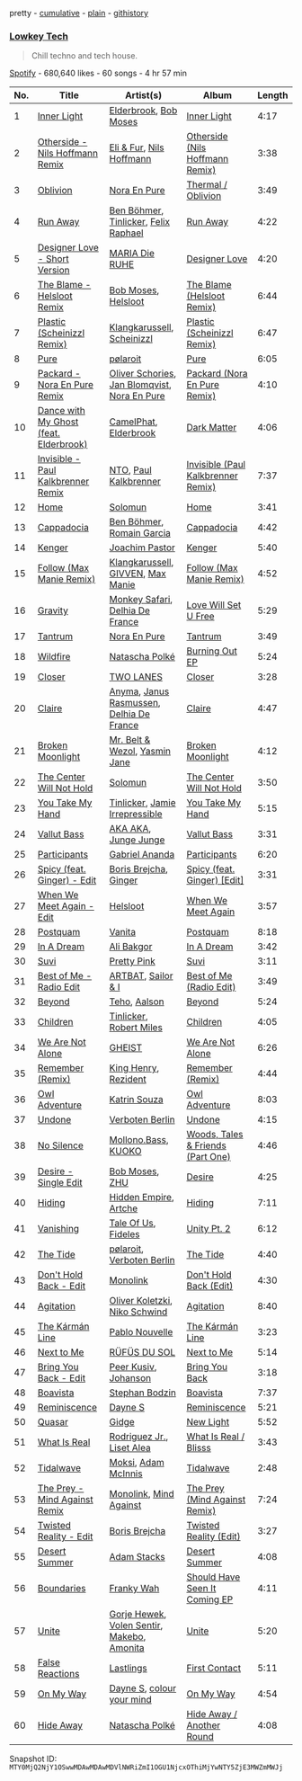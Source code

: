 pretty - [cumulative](/playlists/cumulative/37i9dQZF1DX0r3x8OtiwEM.md) - [plain](/playlists/plain/37i9dQZF1DX0r3x8OtiwEM) - [githistory](https://github.githistory.xyz/mackorone/spotify-playlist-archive/blob/main/playlists/plain/37i9dQZF1DX0r3x8OtiwEM)

### [Lowkey Tech](https://open.spotify.com/playlist/37i9dQZF1DX0r3x8OtiwEM)

> Chill techno and tech house.

[Spotify](https://open.spotify.com/user/spotify) - 680,640 likes - 60 songs - 4 hr 57 min

| No. | Title | Artist(s) | Album | Length |
|---|---|---|---|---|
| 1 | [Inner Light](https://open.spotify.com/track/40tPP3K10yMZxwnT65REKj) | [Elderbrook](https://open.spotify.com/artist/2vf4pRsEY6LpL5tKmqWb64), [Bob Moses](https://open.spotify.com/artist/6LHsnRBUYhFyt01PdKXAF5) | [Inner Light](https://open.spotify.com/album/4lwHXYfthE95rn7z1B3dWD) | 4:17 |
| 2 | [Otherside \- Nils Hoffmann Remix](https://open.spotify.com/track/0z3hYtKH35ltEcPfeyBXj4) | [Eli & Fur](https://open.spotify.com/artist/5CkVLGKUJkIc1pmSk10QP4), [Nils Hoffmann](https://open.spotify.com/artist/6sOEMfvCfHQ9dhSWyamXVb) | [Otherside \(Nils Hoffmann Remix\)](https://open.spotify.com/album/7xQTJ6p0ExztdmXPhld7th) | 3:38 |
| 3 | [Oblivion](https://open.spotify.com/track/49KOIOQPegsRJM9gYhfCw3) | [Nora En Pure](https://open.spotify.com/artist/24DO0PijjITGIEWsO8XaPs) | [Thermal / Oblivion](https://open.spotify.com/album/02tXBr9D8rhPT9lR3KY3Zl) | 3:49 |
| 4 | [Run Away](https://open.spotify.com/track/4l8fwDaGkOWJqvNacpcBTo) | [Ben Böhmer](https://open.spotify.com/artist/5tDjiBYUsTqzd0RkTZxK7u), [Tinlicker](https://open.spotify.com/artist/5EmEZjq8eHEC6qFnT63Lza), [Felix Raphael](https://open.spotify.com/artist/4nknUpUYu4baxWwkunq81Z) | [Run Away](https://open.spotify.com/album/3KP04xsSyd236fx8GJPfxK) | 4:22 |
| 5 | [Designer Love \- Short Version](https://open.spotify.com/track/5NfgFRdfNQ4HFVPGRoVMU6) | [MARIA Die RUHE](https://open.spotify.com/artist/2h7LIGXwIr6m1tZ27JHgxQ) | [Designer Love](https://open.spotify.com/album/6OK84B4MX87uzZ7umm25f3) | 4:20 |
| 6 | [The Blame \- Helsloot Remix](https://open.spotify.com/track/4HiowIhpREOxQ3reSVLQ8n) | [Bob Moses](https://open.spotify.com/artist/6LHsnRBUYhFyt01PdKXAF5), [Helsloot](https://open.spotify.com/artist/6dC41opH96WjFwWhhAxBsS) | [The Blame \(Helsloot Remix\)](https://open.spotify.com/album/6CER3OrpXoQlZxr9rAiGNj) | 6:44 |
| 7 | [Plastic \(Scheinizzl Remix\)](https://open.spotify.com/track/5ZIcOUUEP2IaQG2ayxjLkH) | [Klangkarussell](https://open.spotify.com/artist/041iTeoMIwXMlShuQPIVKo), [Scheinizzl](https://open.spotify.com/artist/1V7BhnZpY3khae9xpS1LfV) | [Plastic \(Scheinizzl Remix\)](https://open.spotify.com/album/4JFCApp2LJi4CEe1m7rPd2) | 6:47 |
| 8 | [Pure](https://open.spotify.com/track/3yICreqWo6oaNU136hP3u2) | [pølaroit](https://open.spotify.com/artist/3B1BQHf6ExWixwqy9zRDZm) | [Pure](https://open.spotify.com/album/78y3GpzYgLJWmZsbpaDqP1) | 6:05 |
| 9 | [Packard \- Nora En Pure Remix](https://open.spotify.com/track/6q8y9CRGqPCz4Waajo9zAS) | [Oliver Schories](https://open.spotify.com/artist/0iTjLBepeGaLgZS18kxgRq), [Jan Blomqvist](https://open.spotify.com/artist/5wMlMjOLeJfS5DfxqGfm83), [Nora En Pure](https://open.spotify.com/artist/24DO0PijjITGIEWsO8XaPs) | [Packard \(Nora En Pure Remix\)](https://open.spotify.com/album/5PoGk4EwhBXqGZLbD1aCXU) | 4:10 |
| 10 | [Dance with My Ghost \(feat\. Elderbrook\)](https://open.spotify.com/track/6lQzNJLgIn4uEK4NUMUcjv) | [CamelPhat](https://open.spotify.com/artist/240wlM8vDrf6S4zCyzGj2W), [Elderbrook](https://open.spotify.com/artist/2vf4pRsEY6LpL5tKmqWb64) | [Dark Matter](https://open.spotify.com/album/6MMe5dAtwWrV0ldIPdctgN) | 4:06 |
| 11 | [Invisible \- Paul Kalkbrenner Remix](https://open.spotify.com/track/2xUsXYIiK18wSnv2SXFGtj) | [NTO](https://open.spotify.com/artist/7ry8L53T4oJtSIogGYuioq), [Paul Kalkbrenner](https://open.spotify.com/artist/0rasA5Z5h1ITtHelCpfu9R) | [Invisible \(Paul Kalkbrenner Remix\)](https://open.spotify.com/album/4cqsB6UXqiauyUjNFxh8yf) | 7:37 |
| 12 | [Home](https://open.spotify.com/track/4Np4NOxEBsYvPNBZ8W0BDu) | [Solomun](https://open.spotify.com/artist/5wJK4kQAkVGjqM9x46KQOC) | [Home](https://open.spotify.com/album/6wXKar1LAK5xSRcPLhbzjR) | 3:41 |
| 13 | [Cappadocia](https://open.spotify.com/track/4rERaNiKlILD603GJvdEvm) | [Ben Böhmer](https://open.spotify.com/artist/5tDjiBYUsTqzd0RkTZxK7u), [Romain Garcia](https://open.spotify.com/artist/7iCW4xyVOIklzZ2qc7pS5h) | [Cappadocia](https://open.spotify.com/album/0reS9m5prtXtDFetcKIr9C) | 4:42 |
| 14 | [Kenger](https://open.spotify.com/track/6naCXLqx0qvSnYWkrbioFm) | [Joachim Pastor](https://open.spotify.com/artist/6eNOjuJSfKkAvbiGW90AkZ) | [Kenger](https://open.spotify.com/album/3sQxzAKNFiFq7NSSTnMzKL) | 5:40 |
| 15 | [Follow \(Max Manie Remix\)](https://open.spotify.com/track/6WkkQXnxsahGrqGLv540AI) | [Klangkarussell](https://open.spotify.com/artist/041iTeoMIwXMlShuQPIVKo), [GIVVEN](https://open.spotify.com/artist/7e1aNehmQevT0RVtN8Pzly), [Max Manie](https://open.spotify.com/artist/0esUZwk3FcZiAH1fXa66dU) | [Follow \(Max Manie Remix\)](https://open.spotify.com/album/29nHlh98BX8btGwsApWfih) | 4:52 |
| 16 | [Gravity](https://open.spotify.com/track/5DhcUBjJbFk2crXo2CgiKO) | [Monkey Safari](https://open.spotify.com/artist/5zovXI5By2gUhdr7EByjLa), [Delhia De France](https://open.spotify.com/artist/7A4TdwdnxfR9auD1yAmpWD) | [Love Will Set U Free](https://open.spotify.com/album/5mOPJyGANs9UdcjZjuQZZH) | 5:29 |
| 17 | [Tantrum](https://open.spotify.com/track/4CMsK9RIEcJEUwUkSvmBxQ) | [Nora En Pure](https://open.spotify.com/artist/24DO0PijjITGIEWsO8XaPs) | [Tantrum](https://open.spotify.com/album/2xnR6OX1P3XleZQUbT7MCF) | 3:49 |
| 18 | [Wildfire](https://open.spotify.com/track/1WkzL4XjkAY76sasIUdU6l) | [Natascha Polké](https://open.spotify.com/artist/5FLN3H4PiuUQMmFzGmcQ96) | [Burning Out EP](https://open.spotify.com/album/4iO74LdA4G9TthnWNIdw3I) | 5:24 |
| 19 | [Closer](https://open.spotify.com/track/3o1zrW0DOGDIM7Inw28TyR) | [TWO LANES](https://open.spotify.com/artist/7mnuMLgvXdCWzyB4sQCG7k) | [Closer](https://open.spotify.com/album/45SzO3Sw87Hqma1EQJ3kFn) | 3:28 |
| 20 | [Claire](https://open.spotify.com/track/54CipIOeFb1lZYFhHi26lo) | [Anyma](https://open.spotify.com/artist/4iBwchw0U0GZv5RfVYSMxN), [Janus Rasmussen](https://open.spotify.com/artist/0F2fFVawIwHt6W9az6SPaA), [Delhia De France](https://open.spotify.com/artist/7A4TdwdnxfR9auD1yAmpWD) | [Claire](https://open.spotify.com/album/7cCOKtUAAyXgCa8oIdqU34) | 4:47 |
| 21 | [Broken Moonlight](https://open.spotify.com/track/1izKtDdviVm7LmhEJZLReB) | [Mr\. Belt & Wezol](https://open.spotify.com/artist/19VDJ9IKyBSUMDJxLsasP6), [Yasmin Jane](https://open.spotify.com/artist/7vyJodZNJWzk9YzTzxo4I4) | [Broken Moonlight](https://open.spotify.com/album/5O3rhzKCme5pth2H1LrtKU) | 4:12 |
| 22 | [The Center Will Not Hold](https://open.spotify.com/track/0BLVpXtzwE4EsJHNuYYq4e) | [Solomun](https://open.spotify.com/artist/5wJK4kQAkVGjqM9x46KQOC) | [The Center Will Not Hold](https://open.spotify.com/album/2mNElAq0uWkYumVt2KJB7S) | 3:50 |
| 23 | [You Take My Hand](https://open.spotify.com/track/4Lq4TjaQWTNmo5viydoLLa) | [Tinlicker](https://open.spotify.com/artist/5EmEZjq8eHEC6qFnT63Lza), [Jamie Irrepressible](https://open.spotify.com/artist/1kq2ZvBA7AX9mdZTk9SkpU) | [You Take My Hand](https://open.spotify.com/album/3meERbSehneA03lgl071Io) | 5:15 |
| 24 | [Vallut Bass](https://open.spotify.com/track/6etAsc19pzAmugWALZjpDo) | [AKA AKA](https://open.spotify.com/artist/64fjAjykuM8Oc3Bqup4g72), [Junge Junge](https://open.spotify.com/artist/721T2PETMLaAkijbYu05VD) | [Vallut Bass](https://open.spotify.com/album/2u0mZypCSZa9vMm32FYyEN) | 3:31 |
| 25 | [Participants](https://open.spotify.com/track/2nNO3STc1GprRP3GaAxmJA) | [Gabriel Ananda](https://open.spotify.com/artist/3YpEUCjdLuPmBspkmoPYnX) | [Participants](https://open.spotify.com/album/1hscOD8se5XWimHdIxPBos) | 6:20 |
| 26 | [Spicy \(feat\. Ginger\) \- Edit](https://open.spotify.com/track/5ebmgjX1AIlMPXmAvmxfoH) | [Boris Brejcha](https://open.spotify.com/artist/6caPJFLv1wesmM7gwK1ACy), [Ginger](https://open.spotify.com/artist/5b0sKzG9NeO7OjbZJ61ZBN) | [Spicy \(feat\. Ginger\) \[Edit\]](https://open.spotify.com/album/5NiOkqIUEhAutwSmH4uD5X) | 3:31 |
| 27 | [When We Meet Again \- Edit](https://open.spotify.com/track/6DhPzi86qVRtAAXIlnU2fb) | [Helsloot](https://open.spotify.com/artist/6dC41opH96WjFwWhhAxBsS) | [When We Meet Again](https://open.spotify.com/album/7u0IDT1mwyatrbk1ZPgs4X) | 3:57 |
| 28 | [Postquam](https://open.spotify.com/track/3uz86uuWkk7oyJs5pOTN3b) | [Vanita](https://open.spotify.com/artist/03wBbT5tqttIBpmUrNa9ur) | [Postquam](https://open.spotify.com/album/53S7Jd7k0K4mC2vg28j99p) | 8:18 |
| 29 | [In A Dream](https://open.spotify.com/track/0WUI5sIb9cmFeRfNptr0eu) | [Ali Bakgor](https://open.spotify.com/artist/4Zdbr0JJj9SXMDJfus1mNs) | [In A Dream](https://open.spotify.com/album/1RxcifSP1CkuR6gTIbuIZQ) | 3:42 |
| 30 | [Suvi](https://open.spotify.com/track/3hB45uxnbEjhGJHQZKOpFL) | [Pretty Pink](https://open.spotify.com/artist/78GHS9zWXcj8tBke222g5N) | [Suvi](https://open.spotify.com/album/6OYVQ5iCKjq6jIddKMJBds) | 3:11 |
| 31 | [Best of Me \- Radio Edit](https://open.spotify.com/track/3nQPkePHredC24hsQBmlbj) | [ARTBAT](https://open.spotify.com/artist/3BkRu2TGd2I1uBxZKddfg1), [Sailor & I](https://open.spotify.com/artist/2RZbJDQz3gwJppZzfbuxTx) | [Best of Me \(Radio Edit\)](https://open.spotify.com/album/4r3jo7rdIgbAbMXX6tkyTB) | 3:49 |
| 32 | [Beyond](https://open.spotify.com/track/3gkChSNvZJeTegxz57szLt) | [Teho](https://open.spotify.com/artist/7uZckwZIIL89Paj8E1GEFO), [Aalson](https://open.spotify.com/artist/2tL0yAKQDnj1zb4V9uLeOY) | [Beyond](https://open.spotify.com/album/3KArNyUMUdAXmnwP72PQSz) | 5:24 |
| 33 | [Children](https://open.spotify.com/track/29BtUsMWJTEP34WeAAAK2x) | [Tinlicker](https://open.spotify.com/artist/5EmEZjq8eHEC6qFnT63Lza), [Robert Miles](https://open.spotify.com/artist/2YVF0Ou5zIc4mpgtLIlGN0) | [Children](https://open.spotify.com/album/3lcO3qCUjIPbSSvJZ6ukjB) | 4:05 |
| 34 | [We Are Not Alone](https://open.spotify.com/track/71ty7upWSu5JxHcGfWSENY) | [GHEIST](https://open.spotify.com/artist/60pOigPjgmU7AzmZmWEQZU) | [We Are Not Alone](https://open.spotify.com/album/2yakKF1mzcUn6KpowUHtwT) | 6:26 |
| 35 | [Remember \(Remix\)](https://open.spotify.com/track/0sbbGfPxrNtZnJZVIn11MP) | [King Henry](https://open.spotify.com/artist/4IbUky1dWqlyVlMMTJXPI5), [Rezident](https://open.spotify.com/artist/0hzZTaZ59eR5lESXHRVgkc) | [Remember \(Remix\)](https://open.spotify.com/album/7JwLW0aT0c1nq9uPpWFDvV) | 4:44 |
| 36 | [Owl Adventure](https://open.spotify.com/track/51uhOO3zvddkGfZHkRxbJc) | [Katrin Souza](https://open.spotify.com/artist/6MIjBHPbfQsN2BP72arjSf) | [Owl Adventure](https://open.spotify.com/album/47UqjyThELPKDNQ0kH32TV) | 8:03 |
| 37 | [Undone](https://open.spotify.com/track/55lFHmln3ZnRINS6VcCfIo) | [Verboten Berlin](https://open.spotify.com/artist/6RNhl0w2Lfem0Xjy3l0LKX) | [Undone](https://open.spotify.com/album/4USKm95QjUEqq63aLslVGS) | 4:15 |
| 38 | [No Silence](https://open.spotify.com/track/2UDEISJu7yrAyh2JrvS7fO) | [Mollono.Bass](https://open.spotify.com/artist/27j5PRcPefcI6q8as58zWF), [KUOKO](https://open.spotify.com/artist/2h8Egzl8WxLijmpQtmuwHK) | [Woods, Tales & Friends \(Part One\)](https://open.spotify.com/album/6nX8CFmSYfg79D8PpWP0iV) | 4:46 |
| 39 | [Desire \- Single Edit](https://open.spotify.com/track/36Lb2L21fDT7vtl0r7zpa5) | [Bob Moses](https://open.spotify.com/artist/6LHsnRBUYhFyt01PdKXAF5), [ZHU](https://open.spotify.com/artist/28j8lBWDdDSHSSt5oPlsX2) | [Desire](https://open.spotify.com/album/3rviuWcN9sn7p55Bcl7p3M) | 4:25 |
| 40 | [Hiding](https://open.spotify.com/track/6rAbSwrfReG9rpcmwIsgPH) | [Hidden Empire](https://open.spotify.com/artist/44Ga1YqZthFOzZSTHiNWkC), [Artche](https://open.spotify.com/artist/75urDDpUkt0jMdQgVx3XFV) | [Hiding](https://open.spotify.com/album/2XAdRKNStUZKUDrZ1flBkH) | 7:11 |
| 41 | [Vanishing](https://open.spotify.com/track/03AOPd7ZJbE9LPIA8oZMsA) | [Tale Of Us](https://open.spotify.com/artist/1UL813H5aj3e8ekE5RqWqc), [Fideles](https://open.spotify.com/artist/39RaU9BN81x3KBo299bwXs) | [Unity Pt\. 2](https://open.spotify.com/album/5FkWjMTGQOhag93NyFfLP6) | 6:12 |
| 42 | [The Tide](https://open.spotify.com/track/3pMyZztzU35UqFtlUtbICr) | [pølaroit](https://open.spotify.com/artist/3B1BQHf6ExWixwqy9zRDZm), [Verboten Berlin](https://open.spotify.com/artist/6RNhl0w2Lfem0Xjy3l0LKX) | [The Tide](https://open.spotify.com/album/67bTGeT8r5hw625IOh6yEC) | 4:40 |
| 43 | [Don't Hold Back \- Edit](https://open.spotify.com/track/7g2ubdOa7LFHBGgt4UcjqO) | [Monolink](https://open.spotify.com/artist/2I4hRNCYkPKJQlkoEZKjYx) | [Don't Hold Back \(Edit\)](https://open.spotify.com/album/3MG0AAwNKfBPAUMGJR3mRz) | 4:30 |
| 44 | [Agitation](https://open.spotify.com/track/6EZx0YpJHf6nwQT6bKXq1o) | [Oliver Koletzki](https://open.spotify.com/artist/1WjBIvYAnZTkTh5UiZNwlR), [Niko Schwind](https://open.spotify.com/artist/4jPpDbD1ERO3zjBon97ECM) | [Agitation](https://open.spotify.com/album/4FoS91xptdEBZeWq4ymeuO) | 8:40 |
| 45 | [The Kármán Line](https://open.spotify.com/track/1dcu7ZenUoBB7J0r1sg5lz) | [Pablo Nouvelle](https://open.spotify.com/artist/2OIJq28O1lXrZ2x3NGSk8P) | [The Kármán Line](https://open.spotify.com/album/1JQp2HkeTTYoaQOTcJdFfi) | 3:23 |
| 46 | [Next to Me](https://open.spotify.com/track/0sDL6c7BZGffS71ICuJqF4) | [RÜFÜS DU SOL](https://open.spotify.com/artist/5Pb27ujIyYb33zBqVysBkj) | [Next to Me](https://open.spotify.com/album/4g7tDntrExaV34ee2yU4jN) | 5:14 |
| 47 | [Bring You Back \- Edit](https://open.spotify.com/track/2Q3jcJsNmsbgwPjLAZccZz) | [Peer Kusiv](https://open.spotify.com/artist/0yTV2etph4xN8PXPLPeEG5), [Johanson](https://open.spotify.com/artist/5oNwxILfJ5rJhMaFdwB9tN) | [Bring You Back](https://open.spotify.com/album/6fPDCt9pyi6QYzde4O9O2Y) | 3:18 |
| 48 | [Boavista](https://open.spotify.com/track/5XWtnEDX7CJC9yK6F7KeK6) | [Stephan Bodzin](https://open.spotify.com/artist/2nq2BeSbzExGAv3Y4HgUf7) | [Boavista](https://open.spotify.com/album/2v2BidodVf5z07M6Pofhx3) | 7:37 |
| 49 | [Reminiscence](https://open.spotify.com/track/1uyOpyskQrpOUR5FW0kt3E) | [Dayne S](https://open.spotify.com/artist/2OWQQKizLqny2GKSvqfV9h) | [Reminiscence](https://open.spotify.com/album/5rTtvod3o7BesmyPzfwowr) | 5:21 |
| 50 | [Quasar](https://open.spotify.com/track/6KrnEzLSoi4XR5u3bLMPsu) | [Gidge](https://open.spotify.com/artist/7aibxFH8hIlSUlXgshCgAP) | [New Light](https://open.spotify.com/album/7FhQf65SB8VtD404V6suX1) | 5:52 |
| 51 | [What Is Real](https://open.spotify.com/track/6FejG35GjXYmlHwJOdaChF) | [Rodriguez Jr.](https://open.spotify.com/artist/6Th7POyVfZgiHJQ64ddV5Y), [Liset Alea](https://open.spotify.com/artist/3a8PdRbZ7j6TigKKUukGqv) | [What Is Real / Blisss](https://open.spotify.com/album/7HNywLlITQVZ7cUEFSiO4i) | 3:43 |
| 52 | [Tidalwave](https://open.spotify.com/track/7wB5Ktf3MbsbNRgEDI5B80) | [Moksi](https://open.spotify.com/artist/5jm3x1qIibWdKSEMw2G011), [Adam McInnis](https://open.spotify.com/artist/0VDxDauEoMAeCRqjLtgeOY) | [Tidalwave](https://open.spotify.com/album/3vzNoyDqwgUj8E4fjPWA04) | 2:48 |
| 53 | [The Prey \- Mind Against Remix](https://open.spotify.com/track/3sMQ55H79frDZG6TXam3UC) | [Monolink](https://open.spotify.com/artist/2I4hRNCYkPKJQlkoEZKjYx), [Mind Against](https://open.spotify.com/artist/48LWLoeY0dhwaiX1FRsn72) | [The Prey \(Mind Against Remix\)](https://open.spotify.com/album/7pgt2iFAL6pjGbyp0KBqHe) | 7:24 |
| 54 | [Twisted Reality \- Edit](https://open.spotify.com/track/22If8nq6QHdvcT2meERlcl) | [Boris Brejcha](https://open.spotify.com/artist/6caPJFLv1wesmM7gwK1ACy) | [Twisted Reality \(Edit\)](https://open.spotify.com/album/2pkttY8alxMO6o2eogLegg) | 3:27 |
| 55 | [Desert Summer](https://open.spotify.com/track/0eaJO6Z3WiAXxIU70NioDD) | [Adam Stacks](https://open.spotify.com/artist/2L6tFQkfIxssirVgyNtVaL) | [Desert Summer](https://open.spotify.com/album/5V25eE1mNBASDqZTcksQQU) | 4:08 |
| 56 | [Boundaries](https://open.spotify.com/track/4hJyUjsqSPN9WedW4J6S5p) | [Franky Wah](https://open.spotify.com/artist/3IG3Ub4ra8AuSxCFDVkVco) | [Should Have Seen It Coming EP](https://open.spotify.com/album/0vg4zAM1cS40kkCxfINEey) | 4:11 |
| 57 | [Unite](https://open.spotify.com/track/3oIybLlADYuhdinp3LB8Ct) | [Gorje Hewek](https://open.spotify.com/artist/0HBaoUIo3fXlnWz1dc4mro), [Volen Sentir](https://open.spotify.com/artist/7scXA3hBD8JyGGajVR9q9l), [Makebo](https://open.spotify.com/artist/0hMfbfkUs2tiOOZpSwLmDu), [Amonita](https://open.spotify.com/artist/1bpbyzXfwOMIBHq6y02Nqc) | [Unite](https://open.spotify.com/album/3mobiZAUlWOmLEtcasYTTh) | 5:20 |
| 58 | [False Reactions](https://open.spotify.com/track/40bOS5DkpMM7UJB3xZkHoq) | [Lastlings](https://open.spotify.com/artist/0M7GyeyRi2fG8c1LdP4jhi) | [First Contact](https://open.spotify.com/album/4dCgqMWPJuBmL0BHiXwIEf) | 5:11 |
| 59 | [On My Way](https://open.spotify.com/track/5EGQqzIfm4SelZGv24FjJn) | [Dayne S](https://open.spotify.com/artist/2OWQQKizLqny2GKSvqfV9h), [colour your mind](https://open.spotify.com/artist/3d0H0Tv3MvhhZpELZPkf8G) | [On My Way](https://open.spotify.com/album/3IFhNEFCdISZ0QXuyTa0wq) | 4:54 |
| 60 | [Hide Away](https://open.spotify.com/track/6N61AfOqIQpWKhKzS92H1j) | [Natascha Polké](https://open.spotify.com/artist/5FLN3H4PiuUQMmFzGmcQ96) | [Hide Away / Another Round](https://open.spotify.com/album/3Otf2HedA8LbpMUfNiaOph) | 4:08 |

Snapshot ID: `MTY0MjQ2NjY1OSwwMDAwMDAwMDVlNWRiZmI1OGU1NjcxOThiMjYwNTY5ZjE3MWZmMWJj`